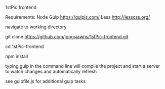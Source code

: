 1stPic frontend

Requirements:
Node
Gulp
https://gulpjs.com/
Less
http://lesscss.org/

navigate to working directory

git clone https://github.com/jongsjawns/1stPic-frontend.git

cd 1stPic-frontend

npm install

typing gulp in the command line will compile the project and start a server to watch changes and automatically refresh

see gulpfile.js for additional gulp tasks
